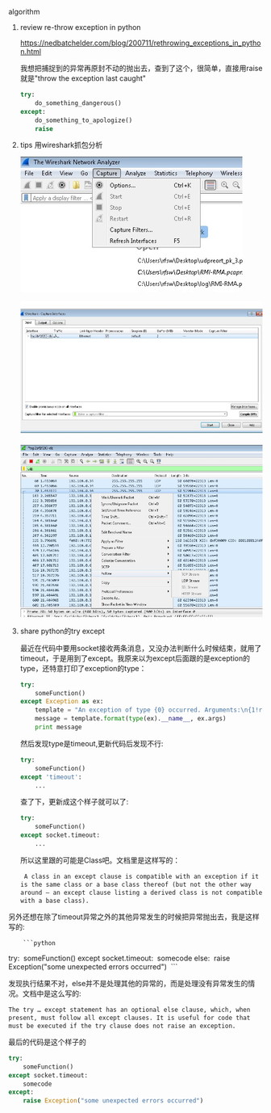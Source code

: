 

algorithm

1. review re-throw exception in python

   <https://nedbatchelder.com/blog/200711/rethrowing_exceptions_in_python.html>

   我想把捕捉到的异常再原封不动的抛出去，查到了这个，很简单，直接用raise就是"throw the exception last caught"

   ```python
   try:
       do_something_dangerous()
   except:
       do_something_to_apologize()
       raise
   ```

2. tips  用wireshark抓包分析

   ![1574233426844](.\wireshark1.png)

   ![1574233606169](.\wireshark2.png)

   ![1574233780094](.\wireshark3.png)

3. share python的try except

   最近在代码中要用socket接收两条消息，又没办法判断什么时候结束，就用了timeout，于是用到了except。我原来以为except后面跟的是exception的type，还特意打印了exception的type：

   ```python
   try:
       someFunction()
   except Exception as ex:
       template = "An exception of type {0} occurred. Arguments:\n{1!r}"
       message = template.format(type(ex).__name__, ex.args)
       print message
   ```

   然后发现type是timeout,更新代码后发现不行:

   ```python
   try:
       someFunction()
   except 'timeout':
       ...
   ```

   查了下，更新成这个样子就可以了:

   ```python
   try:
       someFunction()
   except socket.timeout:
       ...
   ```

   所以这里跟的可能是Class吧。文档里是这样写的：

   ```
    A class in an except clause is compatible with an exception if it is the same class or a base class thereof (but not the other way around — an except clause listing a derived class is not compatible with a base class). 
   ```

​       另外还想在除了timeout异常之外的其他异常发生的时候把异常抛出去，我是这样写的:

        ```python
try:
​    someFunction()
except socket.timeout:
​    somecode
else:
​    raise Exception("some unexpected errors occurred")
​        ```

发现执行结果不对，else并不是处理其他的异常的，而是处理没有异常发生的情况。文档中是这么写的:

```
The try … except statement has an optional else clause, which, when present, must follow all except clauses. It is useful for code that must be executed if the try clause does not raise an exception.
```

最后的代码是这个样子的

```python
try:
    someFunction()
except socket.timeout:
    somecode
except:
    raise Exception("some unexpected errors occurred")
```

